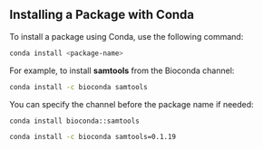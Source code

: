 ## Installing a Package with Conda

To install a package using Conda, use the following command:

```bash
conda install <package-name>
```

For example, to install **samtools** from the Bioconda channel:

```bash
conda install -c bioconda samtools
```

You can specify the channel before the package name if needed:

```bash
conda install bioconda::samtools
```


```bash
conda install -c bioconda samtools=0.1.19
```


